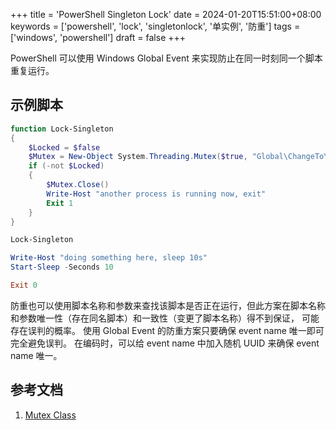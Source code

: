 +++
title = 'PowerShell Singleton Lock'
date = 2024-01-20T15:51:00+08:00
keywords = ['powershell', 'lock', 'singletonlock', '单实例', '防重']
tags = ['windows', 'powershell']
draft = false
+++

PowerShell 可以使用 Windows Global Event 来实现防止在同一时刻同一个脚本重复运行。

## 示例脚本

```powershell
function Lock-Singleton
{
    $Locked = $false
    $Mutex = New-Object System.Threading.Mutex($true, "Global\ChangeToYourUniqueEventNameHere", [ref]$Locked)
    if (-not $Locked)
    {
        $Mutex.Close()
        Write-Host "another process is running now, exit"
        Exit 1
    }
}

Lock-Singleton

Write-Host "doing something here, sleep 10s"
Start-Sleep -Seconds 10

Exit 0
```

防重也可以使用脚本名称和参数来查找该脚本是否正在运行，但此方案在脚本名称和参数唯一性（存在同名脚本）和一致性（变更了脚本名称）得不到保证，
可能存在误判的概率。
使用 Global Event 的防重方案只要确保 event name 唯一即可完全避免误判。
在编码时，可以给 event name 中加入随机 UUID 来确保 event name 唯一。

## 参考文档

1. [Mutex Class](https://learn.microsoft.com/en-us/dotnet/api/system.threading.mutex?view=net-8.0)
